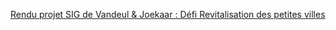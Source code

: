 <a href="https://j6nn.github.io/supermarche_indep.html">Rendu projet SIG de Vandeul & Joekaar : Défi Revitalisation des petites villes</a>
